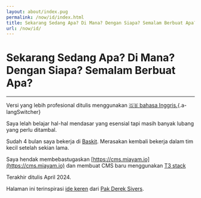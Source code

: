 ```yaml
---
layout: about/index.pug
permalink: /now/id/index.html
title: Sekarang Sedang Apa? Di Mana? Dengan Siapa? Semalam Berbuat Apa?
url: /now/id/
---
```


# Sekarang Sedang Apa? Di Mana? Dengan Siapa? Semalam Berbuat Apa?
-----------------------------------------------------------------

Versi yang lebih profesional ditulis menggunakan [🇬🇧 bahasa Inggris.](/now/){.a-langSwitcher}

Saya lelah belajar hal-hal mendasar yang esensial tapi masih banyak lubang yang perlu ditambal.

Sudah 4 bulan saya bekerja di [Baskit](https://www.baskit.app/). Merasakan kembali bekerja dalam tim kecil setelah sekian lama.

Saya hendak membebastugaskan [https://cms.miayam.io](https://cms.miayam.io) dan membuat CMS baru menggunakan [T3 stack](https://create.t3.gg/)

Terakhir ditulis April 2024.

Halaman ini terinspirasi [ide keren](https://sive.rs/now/) dari [Pak Derek Sivers](https://sive.rs).
